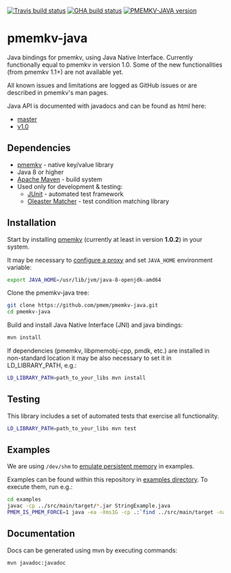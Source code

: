 [![Travis build status](https://travis-ci.org/pmem/pmemkv-java.svg?branch=master)](https://travis-ci.org/pmem/pmemkv-java)
[![GHA build status](https://github.com/pmem/pmemkv-java/workflows/pmemkv-java/badge.svg?branch=master)](https://github.com/pmem/pmemkv-java/actions)
[![PMEMKV-JAVA version](https://img.shields.io/github/tag/pmem/pmemkv-java.svg)](https://github.com/pmem/pmemkv-java/releases/latest)

# pmemkv-java

Java bindings for pmemkv, using Java Native Interface. Currently functionally equal to pmemkv in version 1.0.
Some of the new functionalities (from pmemkv 1.1+) are not available yet.

All known issues and limitations are logged as GitHub issues or are described
in pmemkv's man pages.

Java API is documented with javadocs and can be found as html here:

- [master](https://pmem.io/pmemkv-java/master/html/index.html)
- [v1.0](https://pmem.io/pmemkv-java/v1.0/html/index.html)

## Dependencies

* [pmemkv](https://github.com/pmem/pmemkv) - native key/value library
* Java 8 or higher
* [Apache Maven](https://maven.apache.org) - build system
* Used only for development & testing:
  * [JUnit](https://junit.org/) - automated test framework
  * [Oleaster Matcher](https://github.com/mscharhag/oleaster/tree/master/oleaster-matcher) - test condition matching library

## Installation

Start by installing [pmemkv](https://github.com/pmem/pmemkv/blob/master/INSTALLING.md)
(currently at least in version **1.0.2**) in your system.

It may be necessary to [configure a proxy](https://maven.apache.org/guides/mini/guide-proxies.html)
and set `JAVA_HOME` environment variable:

```sh
export JAVA_HOME=/usr/lib/jvm/java-8-openjdk-amd64
```

Clone the pmemkv-java tree:

```sh
git clone https://github.com/pmem/pmemkv-java.git
cd pmemkv-java
```

Build and install Java Native Interface (JNI) and java bindings:

```sh
mvn install
```

If dependencies (pmemkv, libpmemobj-cpp, pmdk, etc.) are installed in non-standard
location it may be also necessary to set it in LD_LIBRARY_PATH, e.g.:

```sh
LD_LIBRARY_PATH=path_to_your_libs mvn install
```

## Testing

This library includes a set of automated tests that exercise all functionality.

```sh
LD_LIBRARY_PATH=path_to_your_libs mvn test
```

## Examples

We are using `/dev/shm` to
[emulate persistent memory](https://pmem.io/2016/02/22/pm-emulation.html)
in examples.

Examples can be found within this repository in [examples directory](https://github.com/pmem/pmemkv-java/tree/master/examples).
To execute them, run e.g.:

```sh
cd examples
javac -cp ../src/main/target/*.jar StringExample.java
PMEM_IS_PMEM_FORCE=1 java -ea -Xms1G -cp .:`find ../src/main/target -name *.jar` -Djava.library.path=../src/main/cpp/target StringExample
```

## Documentation

Docs can be generated using mvn by executing commands:

```sh
mvn javadoc:javadoc
```
